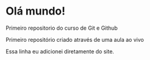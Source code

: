 # Olá mundo!
 Primeiro repositorio do curso de Git e Github

Primeiro repositório criado através de uma aula ao vivo

Essa linha eu adicionei diretamente do site.
